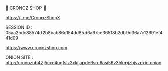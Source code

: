 

👻 CRONOZ SHOP 👻

https://t.me/CronozShopX 

SESSION ID : 05aa2bdc88574d2b8bab86c154dd85d6a67ce36518b2db9d36a7c12691ef441d09

https://www.cronozshop.com

ONION SITE : http://cronozub42j5cxe4ugfslz3xkjjapde6sru6asi56v3hkmjzhjvzpxid.onion

